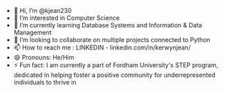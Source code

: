 - 👋 Hi, I’m @kjean230
- 👀 I’m interested in Computer Science
- 🌱 I’m currently learning Database Systems and Information & Data Management
- 💞️ I’m looking to collaborate on multiple projects connected to Python
- 📫 How to reach me : LINKEDIN - linkedin.com/in/kerwynjean/
- 😄 Pronouns: He/Him
- ⚡ Fun fact: I am currently a part of Fordham University's STEP program, dedicated in helping foster a positive community for underrepresented individuals to thrive in

<!---
kjean230/kjean230 is a ✨ special ✨ repository because its `README.md` (this file) appears on your GitHub profile.
You can click the Preview link to take a look at your changes.
--->
